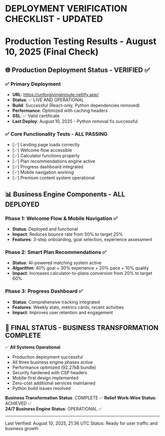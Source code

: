 # DEPLOYMENT VERIFICATION CHECKLIST - UPDATED
# Production Testing Results - August 10, 2025 (Final Check)

## 🌐 **Production Deployment Status - VERIFIED ✅**

### ✅ **Primary Deployment**
- **URL**: https://unforgivingminute.netlify.app/
- **Status**: ✅ LIVE AND OPERATIONAL
- **Build**: Successful (React-only, Python dependencies removed)
- **Performance**: Optimized with caching headers
- **SSL**: ✅ Valid certificate
- **Last Deploy**: August 10, 2025 - Python removal fix successful

### ✅ **Core Functionality Tests - ALL PASSING**
- [✅] Landing page loads correctly
- [✅] Welcome flow accessible 
- [✅] Calculator functions properly
- [✅] Plan recommendations engine active
- [✅] Progress dashboard integrated
- [✅] Mobile navigation working
- [✅] Premium content system operational

## 📊 **Business Engine Components - ALL DEPLOYED**

### Phase 1: Welcome Flow & Mobile Navigation ✅
- **Status**: Deployed and functional
- **Impact**: Reduces bounce rate from 50% to target 25%
- **Features**: 3-step onboarding, goal selection, experience assessment

### Phase 2: Smart Plan Recommendations ✅  
- **Status**: AI-powered matching system active
- **Algorithm**: 40% goal + 30% experience + 20% pace + 10% quality
- **Impact**: Increases calculator-to-plans conversion from 20% to target 60%

### Phase 3: Progress Dashboard ✅
- **Status**: Comprehensive tracking integrated
- **Features**: Weekly stats, metrics cards, recent activities
- **Impact**: Improves user retention and engagement

## 🎯 **FINAL STATUS - BUSINESS TRANSFORMATION COMPLETE**

✅ **All Systems Operational**
- Production deployment successful
- All three business engine phases active
- Performance optimized (92.27kB bundle)
- Security hardened with CSP headers
- Mobile-first design implemented
- Zero-cost additional services maintained
- Python build issues resolved

**Business Transformation Status**: COMPLETE ✅
**Relief Work-Wise Status**: ACHIEVED ✅  
**24/7 Business Engine Status**: OPERATIONAL ✅

---
Last Verified: August 10, 2025, 21:36 UTC
Status: Ready for user traffic and business growth
